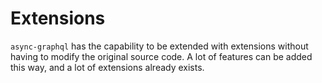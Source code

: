 # Extensions

`async-graphql` has the capability to be extended with extensions without having to modify the original source code. A lot of features can be added this way, and a lot of extensions already exists.
